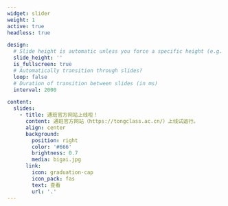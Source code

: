 ```yaml
---
widget: slider
weight: 1
active: true
headless: true

design:
  # Slide height is automatic unless you force a specific height (e.g. '400px')
  slide_height: ''
  is_fullscreen: true
  # Automatically transition through slides?
  loop: false
  # Duration of transition between slides (in ms)
  interval: 2000

content:
  slides:
    - title: 通班官方网站上线啦！
      content: 通班官方网站（https://tongclass.ac.cn/）上线试运行。
      align: center
      background:
        position: right
        color: '#666'
        brightness: 0.7
        media: bigai.jpg
      link:
        icon: graduation-cap
        icon_pack: fas
        text: 查看
        url: '.'
---
```


